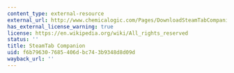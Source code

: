 ```yaml
---
content_type: external-resource
external_url: http://www.chemicalogic.com/Pages/DownloadSteamTabCompanion.html
has_external_license_warning: true
license: https://en.wikipedia.org/wiki/All_rights_reserved
status: ''
title: SteamTab Companion
uid: f6b79630-7685-406d-bc74-3b9348d8d09d
wayback_url: ''
---
```

